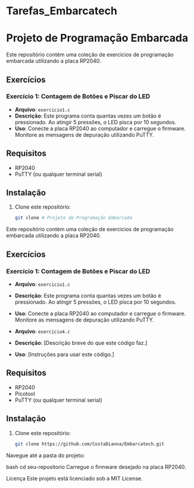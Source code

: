 # Tarefas_Embarcatech

# Projeto de Programação Embarcada

Este repositório contém uma coleção de exercícios de programação embarcada utilizando a placa RP2040.

## Exercícios

### Exercício 1: Contagem de Botões e Piscar do LED

- **Arquivo**: `exercicio1.c`
- **Descrição**: Este programa conta quantas vezes um botão é pressionado. Ao atingir 5 pressões, o LED pisca por 10 segundos.
- **Uso**: Conecte a placa RP2040 ao computador e carregue o firmware. Monitore as mensagens de depuração utilizando PuTTY.

## Requisitos

- RP2040
- PuTTY (ou qualquer terminal serial)

## Instalação

1. Clone este repositório:
   ```bash
   git clone # Projeto de Programação Embarcada

Este repositório contém uma coleção de exercícios de programação embarcada utilizando a placa RP2040.

## Exercícios

### Exercício 1: Contagem de Botões e Piscar do LED

- **Arquivo**: `exercicio1.c`
- **Descrição**: Este programa conta quantas vezes um botão é pressionado. Ao atingir 5 pressões, o LED pisca por 10 segundos.
- **Uso**: Conecte a placa RP2040 ao computador e carregue o firmware. Monitore as mensagens de depuração utilizando PuTTY.

- **Arquivo**: `exercicio4.c`
- **Descrição**: [Descrição breve do que este código faz.]
- **Uso**: [Instruções para usar este código.]


## Requisitos

- RP2040
- Picotool
- PuTTY (ou qualquer terminal serial)

## Instalação

1. Clone este repositório:
   ```bash
   git clone https://github.com/CostaDianna/Embarcatech.git
Navegue até a pasta do projeto:

bash
cd seu-repositorio
Carregue o firmware desejado na placa RP2040.

Licença
Este projeto está licenciado sob a MIT License.






